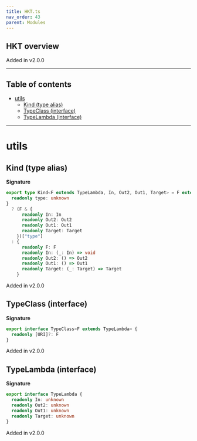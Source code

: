 ```yaml
---
title: HKT.ts
nav_order: 43
parent: Modules
---
```


## HKT overview

Added in v2.0.0

---

<h2 class="text-delta">Table of contents</h2>

- [utils](#utils)
  - [Kind (type alias)](#kind-type-alias)
  - [TypeClass (interface)](#typeclass-interface)
  - [TypeLambda (interface)](#typelambda-interface)

---

# utils

## Kind (type alias)

**Signature**

```ts
export type Kind<F extends TypeLambda, In, Out2, Out1, Target> = F extends {
  readonly type: unknown
}
  ? (F & {
      readonly In: In
      readonly Out2: Out2
      readonly Out1: Out1
      readonly Target: Target
    })["type"]
  : {
      readonly F: F
      readonly In: (_: In) => void
      readonly Out2: () => Out2
      readonly Out1: () => Out1
      readonly Target: (_: Target) => Target
    }
```

Added in v2.0.0

## TypeClass (interface)

**Signature**

```ts
export interface TypeClass<F extends TypeLambda> {
  readonly [URI]?: F
}
```

Added in v2.0.0

## TypeLambda (interface)

**Signature**

```ts
export interface TypeLambda {
  readonly In: unknown
  readonly Out2: unknown
  readonly Out1: unknown
  readonly Target: unknown
}
```

Added in v2.0.0
